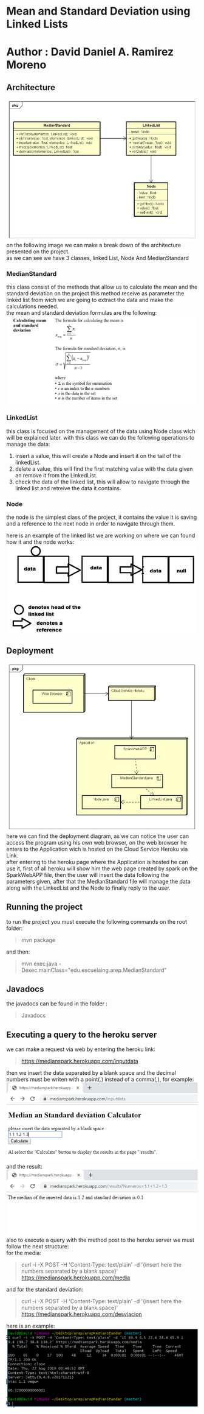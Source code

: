 # Mean and Standard Deviation using Linked Lists  
# Author : David Daniel A. Ramirez Moreno
## Architecture
![](images/diagrama.jpg)  
on the following image we can make a break down of the architecture presented on the project.  
as we can see we have 3 classes, linked List, Node And MedianStandard
### MedianStandard
this class consist of the methods that allow us to calculate the mean and the standard deviation on the project this method receive as parameter the linked list from wich we are going to extract the data and make the calculations needed.  
the mean and standard deviation formulas are the following:  
![](images/formulas.png)  
### LinkedList
this class is focused on the management of the data using Node class wich will be explained later. with this class we can do the following operations to manage the data:  
1. insert a value, this will create a Node and insert it on the tail of the linkedList.
2. delete a value, this will find the first matching value with the data given an remove it from the LinkedList.
3. check the data of the linked list, this will allow to navigate through the linked list and retreive the data it contains.  


### Node
 the node is the simplest class of the project, it contains the value it is saving and a reference to the next node in order to navigate through them.  

 here is an example of the linked list we are working on where we can found how it and the node works:  
![](images/ll.png)  

## Deployment 
![](images/despliege.png)  
here we can find the deployment diagram, as we can notice the user can access the program using his own web browser, on the web browser he enters to the Application wich is hosted on the Cloud Service Heroku via Link.  
after entering to the heroku page where the Application is hosted he can use it, first of all heroku will show him the web page created by spark on the SparkWebAPP file, then the user will insert the data following the parameters given, after that the MedianStandard file will manage the data along with the LinkedList and the Node to finally reply to the user.

## Running the project
to run the project you must execute the following commands on the root folder:  
> mvn package  

and then:  
> mvn exec:java -Dexec.mainClass="edu.escuelaing.arep.MedianStandard"  
## Javadocs
the javadocs can be found in the folder :  
> Javadocs

## Executing a query to the heroku server
we can make a request via web by entering the heroku link:  
> https://medianspark.herokuapp.com/inputdata  

then we insert the data separated by a blank space and the decimal numbers must be writen with a point(.) instead of a comma(,), for example:  
![](images/test1.png)  
and the result:  
![](images/test2.png)  
also to execute a query with the method post to the heroku server we must follow the next structure:  
for the media:  
> curl -i -X POST -H 'Content-Type: text/plain' -d '{insert here the numbers separated by a blank space}' https://medianspark.herokuapp.com/media  

and for the standard deviation:  
> curl -i -X POST -H 'Content-Type: text/plain' -d '{insert here the numbers separated by a blank space}' https://medianspark.herokuapp.com/desviacion 

here is an example:  
![](images/consulta.png)  





